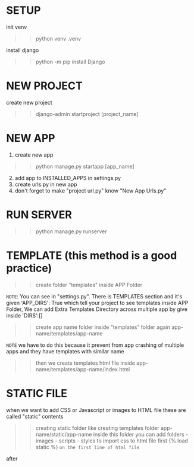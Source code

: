# SETUP #
init venv
>> python venv .venv

install django
>> python -m pip install Django

# NEW PROJECT #
create new project
>> django-admin startproject [project_name]

# NEW APP #
1. create new app
>> python manage.py startapp [app_name]

2. add app to INSTALLED_APPS in settings.py
3. create urls.py in new app
4. don't forget to make "project url.py" know "New App Urls.py"

# RUN SERVER #
>> python manage.py runserver

# TEMPLATE (this method is a good practice)
>> create folder "templates" inside APP Folder

`NOTE`: You can see in "settings.py". There is TEMPLATES section
and it's given 'APP_DIRS': True which tell your project to see templates inside APP Folder, We can add Extra Templates Directory across multiple app by give inside 'DIRS':[]

>> create app name folder inside "templates" folder again
>> app-name/templates/app-name

`NOTE` we have to do this because it prevent from app crashing of multiple apps and they have templates with similar name
>> then we create templates html file inside
>> app-name/templates/app-name/index.html

# STATIC FILE
when we want to add CSS or Javascript or images to HTML file
these are called "static" contents
>> creating static folder like creating templates folder
>> app-name/static/app-name
inside this folder you can add folders
    - images
    - scripts
    - styles
>> to import css to html file
>> first 
{% load static %} `on the first line of html file`
<link rel="stylesheet" href="{% static 'meetups/styles/base.css' %}"> after <title> tag
>> like templates we will reference the path which start from inside 'static' folder

